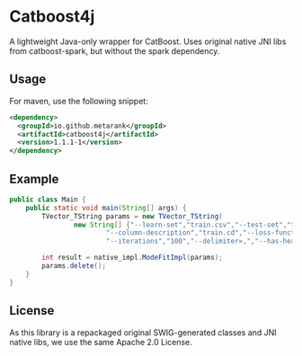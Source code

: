 # Catboost4j

A lightweight Java-only wrapper for CatBoost. Uses original native JNI libs from catboost-spark, but without the spark dependency.

## Usage 

For maven, use the following snippet:
```xml
<dependency>
  <groupId>io.github.metarank</groupId>
  <artifactId>catboost4j</artifactId>
  <version>1.1.1-1</version>
</dependency>
```

## Example

```java
public class Main {
    public static void main(String[] args) {
        TVector_TString params = new TVector_TString(
                new String[] {"--learn-set","train.csv","--test-set","test.csv",
                        "--column-description","train.cd","--loss-function","RMSE",
                        "--iterations","100","--delimiter=,","--has-header"});

        int result = native_impl.ModeFitImpl(params);
        params.delete();
    }
}

```

## License

As this library is a repackaged original SWIG-generated classes and JNI native libs, we use the same Apache 2.0 License.